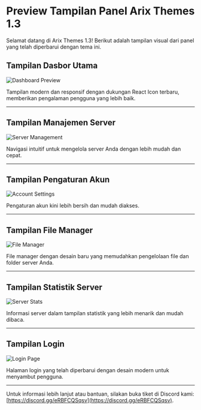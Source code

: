 # Preview Tampilan Panel Arix Themes 1.3

Selamat datang di Arix Themes 1.3! Berikut adalah tampilan visual dari panel yang telah diperbarui dengan tema ini.

## Tampilan Dasbor Utama
![Dashboard Preview](https://via.placeholder.com/800x400?text=Dashboard+Preview)

Tampilan modern dan responsif dengan dukungan React Icon terbaru, memberikan pengalaman pengguna yang lebih baik.

---

## Tampilan Manajemen Server
![Server Management](https://via.placeholder.com/800x400?text=Server+Management)

Navigasi intuitif untuk mengelola server Anda dengan lebih mudah dan cepat.

---

## Tampilan Pengaturan Akun
![Account Settings](https://via.placeholder.com/800x400?text=Account+Settings)

Pengaturan akun kini lebih bersih dan mudah diakses.

---

## Tampilan File Manager
![File Manager](https://via.placeholder.com/800x400?text=File+Manager)

File manager dengan desain baru yang memudahkan pengelolaan file dan folder server Anda.

---

## Tampilan Statistik Server
![Server Stats](https://via.placeholder.com/800x400?text=Server+Stats)

Informasi server dalam tampilan statistik yang lebih menarik dan mudah dibaca.

---

## Tampilan Login
![Login Page](https://via.placeholder.com/800x400?text=Login+Page)

Halaman login yang telah diperbarui dengan desain modern untuk menyambut pengguna.

---

Untuk informasi lebih lanjut atau bantuan, silakan buka tiket di Discord kami: [https://discord.gg/eRBFCQSqsv](https://discord.gg/eRBFCQSqsv).
